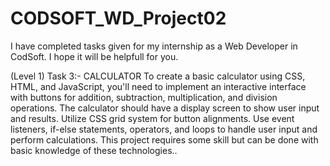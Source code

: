 # CODSOFT_WD_Project02
I have completed tasks given for my internship as a Web Developer in CodSoft. I hope it will be helpfull for you.

(Level 1)
Task 3:- CALCULATOR To create a basic calculator using CSS, HTML, and JavaScript, you'll need to implement an interactive interface with buttons for addition, subtraction, multiplication, and division operations. The calculator should have a display screen to show user input and results. Utilize CSS grid system for button alignments. Use event listeners, if-else statements, operators, and loops to handle user input and perform calculations. This project requires some skill but can be done with basic knowledge of these technologies..
